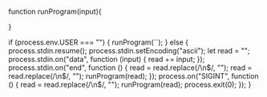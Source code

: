   
function runProgram(input){
    
    
}


 

if (process.env.USER === "") {
  runProgram(``);
} else {
  process.stdin.resume();
  process.stdin.setEncoding("ascii");
  let read = "";
  process.stdin.on("data", function (input) {
    read += input;
  });
  process.stdin.on("end", function () {
    read = read.replace(/\n$/, "");
    read = read.replace(/\n$/, "");
    runProgram(read);
  });
  process.on("SIGINT", function () {
    read = read.replace(/\n$/, "");
    runProgram(read);
    process.exit(0);
  });
}
